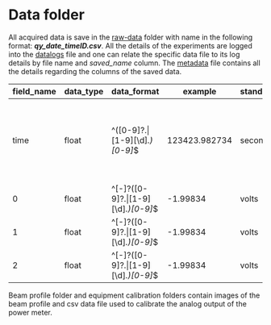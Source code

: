 # Data folder

All acquired data is save in the [raw-data](./raw-data) folder with name in the following format: **_qy_date_timeID.csv_**. All the details of the experiments are logged into the [datalogs](datalogs.csv) file and one can relate the specific data file to its log details by file name and _saved_name_ column. The [metadata](metadata.csv) file contains all the details regarding the columns of the saved data. 

|field_name|data_type|data_format                        |example      |standard_units|description                                                           |
|----------|---------|-----------------------------------|-------------|--------------|----------------------------------------------------------------------|
|time      |float    |^([0-9]?\.&#124;[1-9][\d]*\.)[0-9]*$    |123423.982734|seconds       |Positive float number for time acquired with python using the OS clock|
|0         |float    |^[-]?([0-9]?\.&#124;[1-9][\d]*\.)[0-9]*$|-1.99834     |volts         |Daq input channel                                                     |
|1         |float    |^[-]?([0-9]?\.&#124;[1-9][\d]*\.)[0-9]*$|-1.99834     |volts         |Daq input channel                                                     |
|2         |float    |^[-]?([0-9]?\.&#124;[1-9][\d]*\.)[0-9]*$|-1.99834     |volts         |Daq input channel                                                     |

Beam profile folder and equipment calibration folders contain images of the beam profile and csv data file used to calibrate the analog output of the power meter. 

